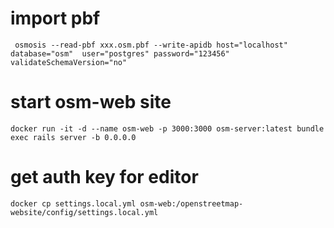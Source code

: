 # import pbf
```
 osmosis --read-pbf xxx.osm.pbf --write-apidb host="localhost" database="osm"  user="postgres" password="123456" validateSchemaVersion="no"
```
#  start osm-web site
```
docker run -it -d --name osm-web -p 3000:3000 osm-server:latest bundle exec rails server -b 0.0.0.0
```
# get auth key for editor
```
docker cp settings.local.yml osm-web:/openstreetmap-website/config/settings.local.yml
```
